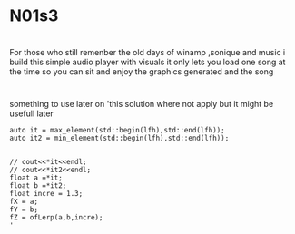 # N01s3

#
For those who still remenber the old days of winamp ,sonique  and music  i
build this simple audio player with visuals 
it only lets you load one song at the time so you can sit and enjoy  the graphics  generated 
and the song 
#
something to use later on 
 'this solution where not apply   but it might be usefull later 



    auto it = max_element(std::begin(lfh),std::end(lfh));
    auto it2 = min_element(std::begin(lfh),std::end(lfh));


    // cout<<*it<<endl;
    // cout<<*it2<<endl;
    float a =*it; 
    float b =*it2; 
    float incre = 1.3;
    fX = a;
    fY = b;
    fZ = ofLerp(a,b,incre);
    '